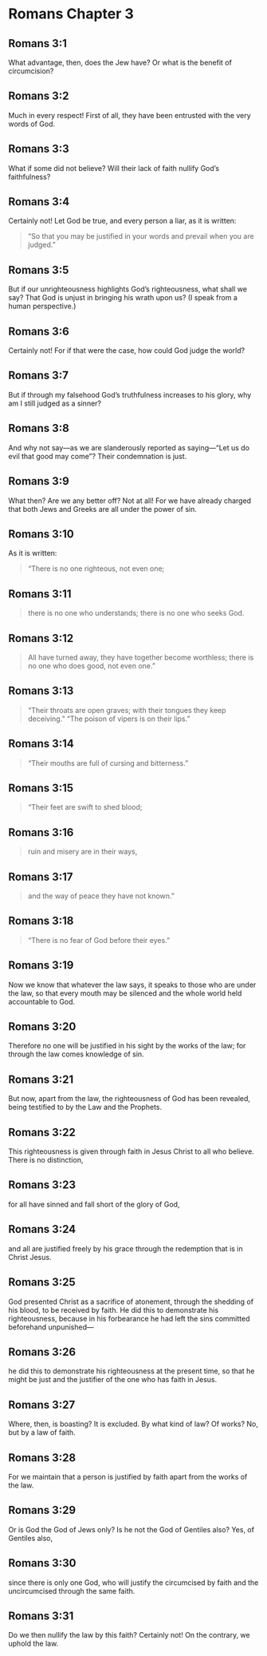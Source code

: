 # Romans Chapter 3

## Romans 3:1

What advantage, then, does the Jew have? Or what is the benefit of circumcision?

## Romans 3:2

Much in every respect! First of all, they have been entrusted with the very words of God.

## Romans 3:3

What if some did not believe? Will their lack of faith nullify God’s faithfulness?

## Romans 3:4

Certainly not! Let God be true, and every person a liar, as it is written:

> “So that you may be justified in your words
> and prevail when you are judged.”

## Romans 3:5

But if our unrighteousness highlights God’s righteousness, what shall we say? That God is unjust in bringing his wrath upon us? (I speak from a human perspective.)

## Romans 3:6

Certainly not! For if that were the case, how could God judge the world?

## Romans 3:7

But if through my falsehood God’s truthfulness increases to his glory, why am I still judged as a sinner?

## Romans 3:8

And why not say—as we are slanderously reported as saying—“Let us do evil that good may come”? Their condemnation is just.

## Romans 3:9

What then? Are we any better off? Not at all! For we have already charged that both Jews and Greeks are all under the power of sin.

## Romans 3:10

As it is written:

> “There is no one righteous, not even one;

## Romans 3:11

> there is no one who understands;
> there is no one who seeks God.

## Romans 3:12

> All have turned away, they have together become worthless;
> there is no one who does good,
> not even one.”

## Romans 3:13

> “Their throats are open graves;
> with their tongues they keep deceiving.”
> “The poison of vipers is on their lips.”

## Romans 3:14

> “Their mouths are full of cursing and bitterness.”

## Romans 3:15

> “Their feet are swift to shed blood;

## Romans 3:16

> ruin and misery are in their ways,

## Romans 3:17

> and the way of peace they have not known.”

## Romans 3:18

> “There is no fear of God before their eyes.”

## Romans 3:19

Now we know that whatever the law says, it speaks to those who are under the law, so that every mouth may be silenced and the whole world held accountable to God.

## Romans 3:20

Therefore no one will be justified in his sight by the works of the law; for through the law comes knowledge of sin.

## Romans 3:21

But now, apart from the law, the righteousness of God has been revealed, being testified to by the Law and the Prophets.

## Romans 3:22

This righteousness is given through faith in Jesus Christ to all who believe. There is no distinction,

## Romans 3:23

for all have sinned and fall short of the glory of God,

## Romans 3:24

and all are justified freely by his grace through the redemption that is in Christ Jesus.

## Romans 3:25

God presented Christ as a sacrifice of atonement, through the shedding of his blood, to be received by faith. He did this to demonstrate his righteousness, because in his forbearance he had left the sins committed beforehand unpunished—

## Romans 3:26

he did this to demonstrate his righteousness at the present time, so that he might be just and the justifier of the one who has faith in Jesus.

## Romans 3:27

Where, then, is boasting? It is excluded. By what kind of law? Of works? No, but by a law of faith.

## Romans 3:28

For we maintain that a person is justified by faith apart from the works of the law.

## Romans 3:29

Or is God the God of Jews only? Is he not the God of Gentiles also? Yes, of Gentiles also,

## Romans 3:30

since there is only one God, who will justify the circumcised by faith and the uncircumcised through the same faith.

## Romans 3:31

Do we then nullify the law by this faith? Certainly not! On the contrary, we uphold the law.
